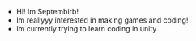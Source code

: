 - Hi! Im Septembirb!
- Im reallyyy interested in making games and coding!
- Im currently trying to learn coding in unity

<!---
Septembirb/Septembirb is a ✨ special ✨ repository because its `README.md` (this file) appears on your GitHub profile.
You can click the Preview link to take a look at your changes.
--->
